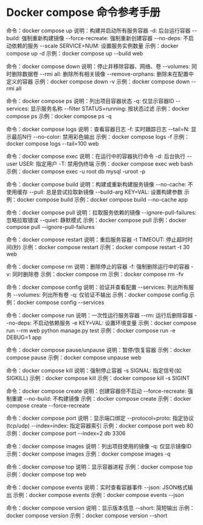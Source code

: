 # Docker compose 命令参考手册

命令：docker compose up
说明：构建并启动所有服务容器
-d: 后台运行容器
--build: 强制重新构建镜像
--force-recreate: 强制重新创建容器
--no-deps: 不启动依赖的服务
--scale SERVICE=NUM: 设置服务实例数量
示例：docker compose up -d
示例：docker compose up --build web

命令：docker compose down
说明：停止并移除容器、网络、卷
--volumes: 同时删除数据卷
--rmi all: 删除所有相关镜像
--remove-orphans: 删除未在配置中定义的容器
示例：docker compose down -v
示例：docker compose down --rmi all

命令：docker compose ps
说明：列出项目容器状态
-q: 仅显示容器ID
--services: 显示服务名称
--filter STATUS=running: 按状态过滤
示例：docker compose ps
示例：docker compose ps -q

命令：docker compose logs
说明：查看容器日志
-f: 实时跟踪日志
--tail=N: 显示最后N行
--no-color: 禁用彩色输出
示例：docker compose logs -f
示例：docker compose logs --tail=100 web

命令：docker compose exec
说明：在运行中的容器执行命令
-d: 后台执行
--user USER: 指定用户
-T: 禁用伪终端
示例：docker compose exec web bash
示例：docker compose exec -u root db mysql -uroot -p

命令：docker compose build
说明：构建或重新构建服务镜像
--no-cache: 不使用缓存
--pull: 总是尝试拉取新镜像
--build-arg KEY=VAL: 设置构建参数
示例：docker compose build
示例：docker compose build --no-cache app

命令：docker compose pull
说明：拉取服务依赖的镜像
--ignore-pull-failures: 忽略拉取错误
--quiet: 静默模式
示例：docker compose pull
示例：docker compose pull --ignore-pull-failures

命令：docker compose restart
说明：重启服务容器
-t TIMEOUT: 停止超时时间(秒)
示例：docker compose restart
示例：docker compose restart -t 30 web

命令：docker compose rm
说明：删除停止的容器
-f: 强制删除运行中的容器
-v: 同时删除卷
示例：docker compose rm
示例：docker compose rm -fv

命令：docker compose config
说明：验证并查看配置
--services: 列出所有服务
--volumes: 列出所有卷
-q: 仅验证不输出
示例：docker compose config
示例：docker compose config --services

命令：docker compose run
说明：一次性运行服务容器
--rm: 运行后删除容器
--no-deps: 不启动依赖服务
-e KEY=VAL: 设置环境变量
示例：docker compose run --rm web python manage.py test
示例：docker compose run -e DEBUG=1 app

命令：docker compose pause/unpause
说明：暂停/恢复容器
示例：docker compose pause
示例：docker compose unpause web

命令：docker compose kill
说明：强制停止容器
-s SIGNAL: 指定信号(如SIGKILL)
示例：docker compose kill
示例：docker compose kill -s SIGINT

命令：docker compose create
说明：创建容器但不启动
--force-recreate: 强制重建
--no-build: 不构建镜像
示例：docker compose create
示例：docker compose create --force-recreate

命令：docker compose port
说明：显示端口绑定
--protocol=proto: 指定协议(tcp/udp)
--index=index: 指定容器索引
示例：docker compose port web 80
示例：docker compose port --index=2 db 3306

命令：docker compose images
说明：列出项目使用的镜像
-q: 仅显示镜像ID
示例：docker compose images
示例：docker compose images -q

命令：docker compose top
说明：显示容器进程
示例：docker compose top
示例：docker compose top web

命令：docker compose events
说明：实时查看容器事件
--json: JSON格式输出
示例：docker compose events
示例：docker compose events --json

命令：docker compose version
说明：显示版本信息
--short: 简短输出
示例：docker compose version
示例：docker compose version --short
